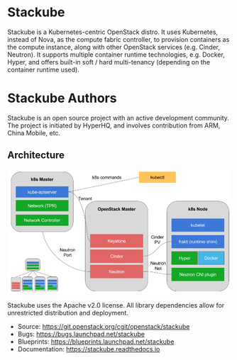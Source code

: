 # Stackube

Stackube is a Kubernetes-centric OpenStack distro. It uses Kubernetes, instead of Nova, as the compute
fabric controller, to provision containers as the compute instance, along with other OpenStack
services (e.g. Cinder, Neutron). It supports multiple container runtime technologies, e.g. Docker,
Hyper, and offers built-in soft / hard multi-tenancy (depending on the container runtime used).

# Stackube Authors

Stackube is an open source project with an active development community. The project is initiated by HyperHQ, and involves contribution from ARM, China Mobile, etc.

## Architecture

![alt](doc/images/StackubeArchitecture.png)

Stackube uses the Apache v2.0 license. All library dependencies allow for
unrestricted distribution and deployment.

* Source: <https://git.openstack.org/cgit/openstack/stackube>
* Bugs: <https://bugs.launchpad.net/stackube>
* Blueprints: <https://blueprints.launchpad.net/stackube>
* Documentation: <https://stackube.readthedocs.io>

